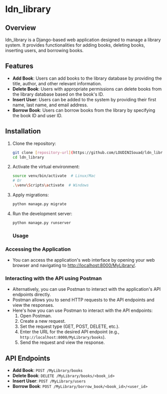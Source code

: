 # ldn_library

## Overview

ldn_library is a Django-based web application designed to manage a library system. It provides functionalities for adding books, deleting books, inserting users, and borrowing books.

## Features

- **Add Book**: Users can add books to the library database by providing the title, author, and other relevant information.
- **Delete Book**: Users with appropriate permissions can delete books from the library database based on the book's ID.
- **Insert User**: Users can be added to the system by providing their first name, last name, and email address.
- **Borrow Book**: Users can borrow books from the library by specifying the book ID and user ID.

## Installation

1. Clone the repository:
    ```bash
    git clone [repository-url](https://github.com/LOUDINISouad/ldn_library)
    cd ldn_library
    ```

2. Activate the virtual environment:
    ```bash
    source venv/bin/activate  # Linux/Mac
    # Or
    .\venv\Scripts\activate  # Windows
    ```


3. Apply migrations:
    ```bash
    python manage.py migrate
    ```

4. Run the development server:
    ```bash
    python manage.py runserver
    ```
     ### Usage

### Accessing the Application

- You can access the application's web interface by opening your web browser and navigating to [http://localhost:8000/MyLibrary/](http://localhost:8000/MyLibrary/).
  
### Interacting with the API using Postman

- Alternatively, you can use Postman to interact with the application's API endpoints directly.
- Postman allows you to send HTTP requests to the API endpoints and view the responses.
- Here's how you can use Postman to interact with the API endpoints:
  1. Open Postman.
  2. Create a new request.
  3. Set the request type (GET, POST, DELETE, etc.).
  4. Enter the URL for the desired API endpoint (e.g., `http://localhost:8000/MyLibrary/books`).
  5. Send the request and view the response.
  
## API Endpoints

- **Add Book**: `POST /MyLibrary/books`
- **Delete Book**: `DELETE /MyLibrary/books/<book_id>`
- **Insert User**: `POST /MyLibrary/users`
- **Borrow Book**: `POST /MyLibrary/borrow_book/<book_id>/<user_id>`



    




